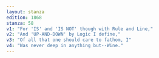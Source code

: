 ```yaml
---
layout: stanza
edition: 1868
stanza: 58
v1: "For 'IS' and 'IS NOT' though with Rule and Line,"
v2: "And 'UP-AND-DOWN' by Logic I define,"
v3: "Of all that one should care to fathom, I"
v4: "Was never deep in anything but--Wine."
---
```

